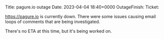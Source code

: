 Title: pagure.io outage
Date: 2023-04-04 18:40+0000
OutageFinish:
Ticket:

https://pagure.io is currently down. 
There were some issues causing email loops of comments
that are being investigated.

There's no ETA at this time, but it's being worked on.
